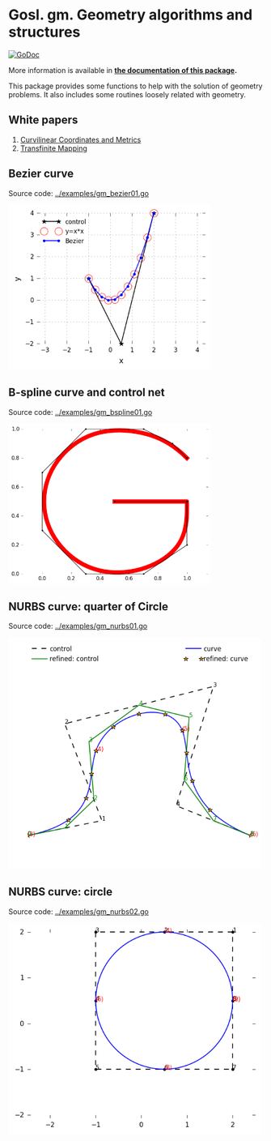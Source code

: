 # Gosl. gm. Geometry algorithms and structures

[![GoDoc](https://godoc.org/github.com/cpmech/gosl/gm?status.svg)](https://godoc.org/github.com/cpmech/gosl/gm) 

More information is available in **[the documentation of this package](https://godoc.org/github.com/cpmech/gosl/gm).**

This package provides some functions to help with the solution of geometry problems. It also
includes some routines loosely related with geometry.

## White papers

1. [Curvilinear Coordinates and Metrics](https://github.com/cpmech/gosl/blob/master/doc/metrics.pdf)
2. [Transfinite Mapping](https://github.com/cpmech/gosl/blob/master/doc/transfinite.pdf)

## Bezier curve

Source code: <a href="../examples/gm_bezier01.go">../examples/gm_bezier01.go</a>

<div id="container">
<p><img src="../examples/figs/gm_bezier01.png" width="400"></p>
</div>



## B-spline curve and control net

Source code: <a href="../examples/gm_bspline01.go">../examples/gm_bspline01.go</a>

<div id="container">
<p><img src="../examples/figs/gm_bspline01.png" width="400"></p>
</div>



## NURBS curve: quarter of Circle

Source code: <a href="../examples/gm_nurbs01.go">../examples/gm_nurbs01.go</a>

<div id="container">
<p><img src="../examples/figs/gm_nurbs01.png" width="500"></p>
</div>



## NURBS curve: circle

Source code: <a href="../examples/gm_nurbs02.go">../examples/gm_nurbs02.go</a>

<div id="container">
<p><img src="../examples/figs/gm_nurbs02.png" width="500"></p>
</div>
